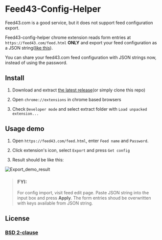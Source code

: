 # Feed43-Config-Helper

Feed43.com is a good service, but it does not support feed configuration export.

Feed43-config-helper chrome extension reads form entries at `https://feed43.com/feed.html` **ONLY** and export your feed configuration as a JSON string([like this](https://github.com/delight09/gadgets/blob/master/code-snippets/feed43.com/%E4%B8%8A%E6%B5%B7%E6%9C%80%E8%BF%91%E4%B8%80%E5%91%A8%E5%B1%95%E8%A7%88%E6%B4%BB%E5%8A%A8_%E8%B1%86%E7%93%A3%E5%90%8C%E5%9F%8E.4526666027663862.json)).

You can share your feed43.com feed configuration with JSON strings now, instead of using the password.

## Install

1. Download and extract [the latest release](https://github.com/delight09/Feed43-config-helper/releases/latest)(or simply clone this repo)

2. Open `chrome://extensions` in chrome based browsers

3. Check `Developer mode` and select extract folder with `Load unpacked extension...`

## Usage demo

1. Open `https://feed43.com/feed.html`, enter `Feed name` and `Password`.

2. Click extension's icon, select `Export` and press `Get config`

3. Result should be like this:

![Export_demo_result](https://camo.githubusercontent.com/ee1a1230a968d6e5ce634fd45b76faee9fcb27e6/687474703a2f2f7777332e73696e61696d672e636e2f6c617267652f303036306c6d37546c7931666c6a796972666271626a3330396f3038686161672e6a7067)

> ### FYI:
> For config import, visit feed edit page. Paste JSON string into the input box and press **Apply**.
> The form entries shoud be overwritten with keys available from JSON string.



## License

### [BSD 2-clause](https://choosealicense.com/licenses/bsd-2-clause/)
